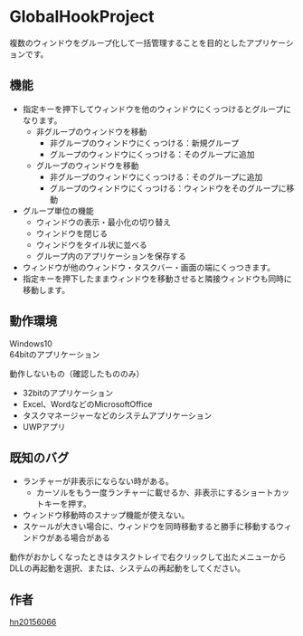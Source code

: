 # GlobalHookProject
複数のウィンドウをグループ化して一括管理することを目的としたアプリケーションです。

## 機能
+ 指定キーを押下してウィンドウを他のウィンドウにくっつけるとグループになります。  
    + 非グループのウィンドウを移動
	    + 非グループのウィンドウにくっつける：新規グループ
		+ グループのウィンドウにくっつける：そのグループに追加
	+ グループのウィンドウを移動
	    + 非グループのウィンドウにくっつける：そのグループに追加
		+ グループのウィンドウにくっつける：ウィンドウをそのグループに移動
+ グループ単位の機能  
    + ウィンドウの表示・最小化の切り替え  
    + ウィンドウを閉じる  
    + ウィンドウをタイル状に並べる  
    + グループ内のアプリケーションを保存する  
+ ウィンドウが他のウィンドウ・タスクバー・画面の端にくっつきます。  
+ 指定キーを押下したままウィンドウを移動させると隣接ウィンドウも同時に移動します。  

## 動作環境
Windows10  
64bitのアプリケーション 

動作しないもの（確認したもののみ）  
+ 32bitのアプリケーション  
+ Excel、WordなどのMicrosoftOffice  
+ タスクマネージャーなどのシステムアプリケーション  
+ UWPアプリ  

## 既知のバグ
+ ランチャーが非表示にならない時がある。
    + カーソルをもう一度ランチャーに載せるか、非表示にするショートカットキーを押す。
+ ウィンドウ移動時のスナップ機能が使えない。
+ スケールが大きい場合に、ウィンドウを同時移動すると勝手に移動するウィンドウがある場合がある

動作がおかしくなったときはタスクトレイで右クリックして出たメニューからDLLの再起動を選択、または、システムの再起動をしてください。

## 作者

[hn20156066](https://github.com/hn20156066)
